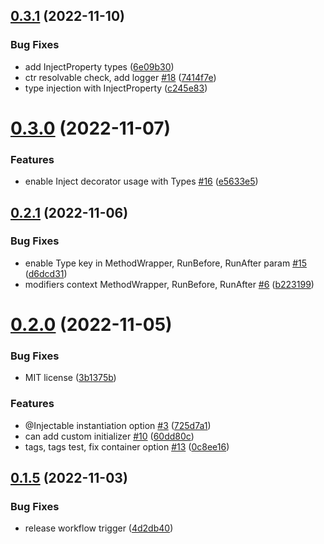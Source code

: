 ## [0.3.1](https://github.com/OpenZer0/type-chef-di/compare/v0.3.0...v0.3.1) (2022-11-10)


### Bug Fixes

* add InjectProperty types ([6e09b30](https://github.com/OpenZer0/type-chef-di/commit/6e09b30e93f5b6cb1eb7119fec9504df2fac82e9))
* ctr resolvable check, add logger [#18](https://github.com/OpenZer0/type-chef-di/issues/18) ([7414f7e](https://github.com/OpenZer0/type-chef-di/commit/7414f7ecb8d5dbc7c420a5bb7b17cac55ff4dedb))
* type injection with InjectProperty ([c245e83](https://github.com/OpenZer0/type-chef-di/commit/c245e8393896a3f536bfc754b377870711d3bb0b))



# [0.3.0](https://github.com/OpenZer0/type-chef-di/compare/v0.2.1...v0.3.0) (2022-11-07)


### Features

* enable Inject decorator usage with Types [#16](https://github.com/OpenZer0/type-chef-di/issues/16) ([e5633e5](https://github.com/OpenZer0/type-chef-di/commit/e5633e5ca1d5e690917ff7952684a725b7aa54d8))



## [0.2.1](https://github.com/OpenZer0/type-chef-di/compare/v0.2.0...v0.2.1) (2022-11-06)


### Bug Fixes

* enable Type key in MethodWrapper, RunBefore, RunAfter param [#15](https://github.com/OpenZer0/type-chef-di/issues/15) ([d6dcd31](https://github.com/OpenZer0/type-chef-di/commit/d6dcd31ca028ad9eafa2ac8bbf243aa8acdf43fa))
* modifiers context MethodWrapper, RunBefore, RunAfter [#6](https://github.com/OpenZer0/type-chef-di/issues/6) ([b223199](https://github.com/OpenZer0/type-chef-di/commit/b223199c4e0eaff3bb741ac802e8f43303184a68))



# [0.2.0](https://github.com/OpenZer0/type-chef-di/compare/v0.1.5...v0.2.0) (2022-11-05)


### Bug Fixes

* MIT license ([3b1375b](https://github.com/OpenZer0/type-chef-di/commit/3b1375be335cb6d9b7a8800f9592bbde087abeb5))


### Features

* @Injectable instantiation option [#3](https://github.com/OpenZer0/type-chef-di/issues/3) ([725d7a1](https://github.com/OpenZer0/type-chef-di/commit/725d7a1a20decd0a1d90c0b64e2ea55630c4f022))
* can add custom initializer [#10](https://github.com/OpenZer0/type-chef-di/issues/10) ([60dd80c](https://github.com/OpenZer0/type-chef-di/commit/60dd80c43936be748a2b312c2bf20595d72ff1b9))
* tags, tags test, fix container option [#13](https://github.com/OpenZer0/type-chef-di/issues/13) ([0c8ee16](https://github.com/OpenZer0/type-chef-di/commit/0c8ee1600f1f98b8781e3f5036caa97a85b00709))



## [0.1.5](https://github.com/OpenZer0/type-chef-di/compare/v0.1.4...v0.1.5) (2022-11-03)


### Bug Fixes

* release workflow trigger ([4d2db40](https://github.com/OpenZer0/type-chef-di/commit/4d2db400f9d9ac1b8152855b10ea7e7fdc8a723f))



